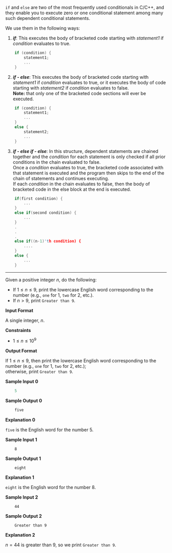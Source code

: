`if` and `else` are two of the most frequently used conditionals in C/C++, and they enable you to execute zero or one conditional statement among many such dependent conditional statements. 

We use them in the following ways:

1. ***if***: This executes the body of bracketed code starting with *statement1* if *condition* evaluates to true.

```cpp
    if (condition) {
        statement1;
        ...
    }
```

2. ***if - else***: This executes the body of bracketed code starting with *statement1* if *condition* evaluates to true, or it executes the body of code starting with *statement2* if *condition* evaluates to false.  
**Note:** that only one of the bracketed code sections will ever be executed.

```cpp
    if (condition) {
        statement1;
        ...
    }
    else {
        statement2;
        ...
    }
```

3. ***if - else if - else***: In this structure, dependent statements are chained together 
and the *condition* for each statement is only checked if all prior conditions in the chain evaluated to false.  
Once a *condition* evaluates to true, the bracketed code associated with that statement is executed and the program then skips to the end of the chain of statements and continues executing.  
If each *condition* in the chain evaluates to false, then the body of bracketed code in the else block at the end is executed.

```cpp
    if(first condition) {
        ...
    }
    else if(second condition) {
        ...
    }
    .
    .
    .
    else if((n-1)'th condition) {
        ....
    }
    else {
        ...
    }
```
---

Given a positive integer $n$, do the following:
- If $1 \le n \le 9$, print the lowercase English word corresponding to the number (e.g., `one` for $1$, `two` for $2$, etc.).  
- If $n > 9$, print `Greater than 9`.

**Input Format**

A single integer, $n$.

**Constraints**  
- $1 \le n \le 10^9$  

**Output Format**

If $1 \le n \le 9$, then print the lowercase English word corresponding to the number (e.g., `one` for $1$, `two` for $2$, etc.);  
otherwise, print `Greater than 9`.

**Sample Input 0**

```cpp
    5
```

**Sample Output 0**

```cpp
    five
```

**Explanation 0**

`five` is the English word for the number $5$.

**Sample Input 1**

```
    8
```

**Sample Output 1**

```
    eight
```

**Explanation 1**

`eight` is the English word for the number $8$.

**Sample Input 2**

```
    44
```

**Sample Output 2**

```
    Greater than 9
```

**Explanation 2**

$n = 44$ is greater than $9$, so we print `Greater than 9`.